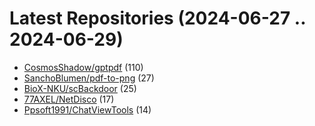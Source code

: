 # Latest Repositories (2024-06-27 .. 2024-06-29)

- [CosmosShadow/gptpdf](https://github.com/CosmosShadow/gptpdf) (110)
- [SanchoBlumen/pdf-to-png](https://github.com/SanchoBlumen/pdf-to-png) (27)
- [BioX-NKU/scBackdoor](https://github.com/BioX-NKU/scBackdoor) (25)
- [77AXEL/NetDisco](https://github.com/77AXEL/NetDisco) (17)
- [Ppsoft1991/ChatViewTools](https://github.com/Ppsoft1991/ChatViewTools) (14)
